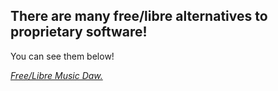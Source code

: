 ## There are many free/libre alternatives to proprietary software!
You can see them below!

*[Free/Libre Music Daw.](./daw/index.md)*
